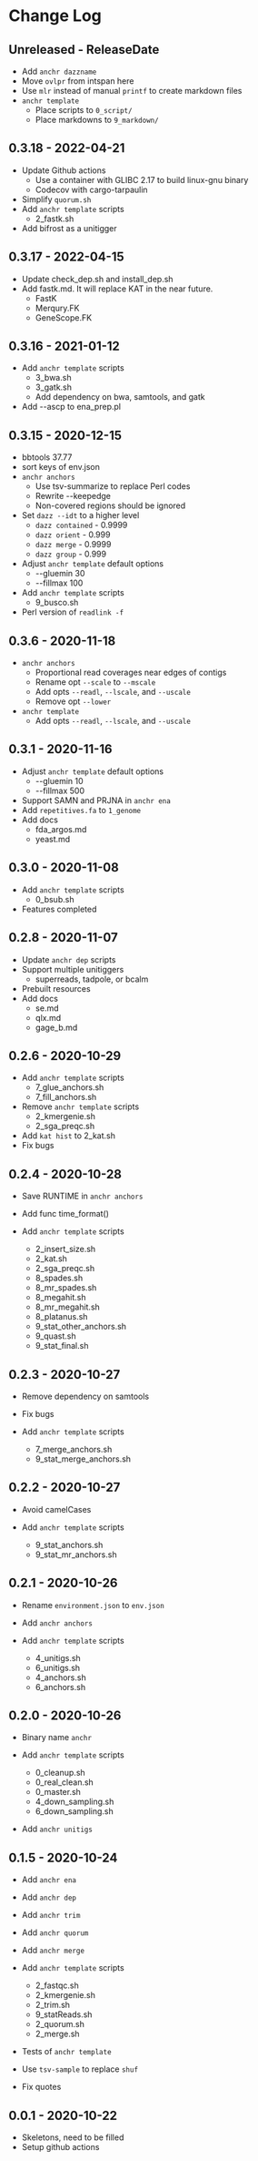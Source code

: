 # Change Log

## Unreleased - ReleaseDate

* Add `anchr dazzname`
* Move `ovlpr` from intspan here
* Use `mlr` instead of manual `printf` to create markdown files
* `anchr template`
    * Place scripts to `0_script/`
    * Place markdowns to `9_markdown/`

## 0.3.18 - 2022-04-21

* Update Github actions
    * Use a container with GLIBC 2.17 to build linux-gnu binary
    * Codecov with cargo-tarpaulin
* Simplify `quorum.sh`
* Add `anchr template` scripts
    * 2_fastk.sh
* Add bifrost as a unitigger

## 0.3.17 - 2022-04-15

* Update check_dep.sh and install_dep.sh
* Add fastk.md. It will replace KAT in the near future.
    * FastK
    * Merqury.FK
    * GeneScope.FK

## 0.3.16 - 2021-01-12

* Add `anchr template` scripts
    * 3_bwa.sh
    * 3_gatk.sh
    * Add dependency on bwa, samtools, and gatk
* Add --ascp to ena_prep.pl

## 0.3.15 - 2020-12-15

* bbtools 37.77
* sort keys of env.json
* `anchr anchors`
    * Use tsv-summarize to replace Perl codes
    * Rewrite --keepedge
    * Non-covered regions should be ignored
* Set `dazz --idt` to a higher level
    * `dazz contained` - 0.9999
    * `dazz orient` - 0.999
    * `dazz merge` - 0.9999
    * `dazz group` - 0.999
* Adjust `anchr template` default options
    * --gluemin 30
    * --fillmax 100
* Add `anchr template` scripts
    * 9_busco.sh
* Perl version of `readlink -f`

## 0.3.6 - 2020-11-18

* `anchr anchors`
    * Proportional read coverages near edges of contigs
    * Rename opt `--scale` to `--mscale`
    * Add opts `--readl`, `--lscale`, and `--uscale`
    * Remove opt `--lower`
* `anchr template`
    * Add opts `--readl`, `--lscale`, and `--uscale`

## 0.3.1 - 2020-11-16

* Adjust `anchr template` default options
    * --gluemin 10
    * --fillmax 500
* Support SAMN and PRJNA in `anchr ena`
* Add `repetitives.fa` to `1_genome`
* Add docs
    * fda_argos.md
    * yeast.md

## 0.3.0 - 2020-11-08

* Add `anchr template` scripts
    * 0_bsub.sh
* Features completed

## 0.2.8 - 2020-11-07

* Update `anchr dep` scripts
* Support multiple unitiggers
    * superreads, tadpole, or bcalm
* Prebuilt resources
* Add docs
    * se.md
    * qlx.md
    * gage_b.md

## 0.2.6 - 2020-10-29

* Add `anchr template` scripts
    * 7_glue_anchors.sh
    * 7_fill_anchors.sh
* Remove `anchr template` scripts
    * 2_kmergenie.sh
    * 2_sga_preqc.sh
* Add `kat hist` to 2_kat.sh
* Fix bugs

## 0.2.4 - 2020-10-28

* Save RUNTIME in `anchr anchors`
* Add func time_format()

* Add `anchr template` scripts
    * 2_insert_size.sh
    * 2_kat.sh
    * 2_sga_preqc.sh
    * 8_spades.sh
    * 8_mr_spades.sh
    * 8_megahit.sh
    * 8_mr_megahit.sh
    * 8_platanus.sh
    * 9_stat_other_anchors.sh
    * 9_quast.sh
    * 9_stat_final.sh

## 0.2.3 - 2020-10-27

* Remove dependency on samtools
* Fix bugs

* Add `anchr template` scripts
    * 7_merge_anchors.sh
    * 9_stat_merge_anchors.sh

## 0.2.2 - 2020-10-27

* Avoid camelCases

* Add `anchr template` scripts
    * 9_stat_anchors.sh
    * 9_stat_mr_anchors.sh

## 0.2.1 - 2020-10-26

* Rename `environment.json` to `env.json`

* Add `anchr anchors`

* Add `anchr template` scripts
    * 4_unitigs.sh
    * 6_unitigs.sh
    * 4_anchors.sh
    * 6_anchors.sh

## 0.2.0 - 2020-10-26

* Binary name `anchr`

* Add `anchr template` scripts
    * 0_cleanup.sh
    * 0_real_clean.sh
    * 0_master.sh
    * 4_down_sampling.sh
    * 6_down_sampling.sh

* Add `anchr unitigs`

## 0.1.5 - 2020-10-24

* Add `anchr ena`
* Add `anchr dep`
* Add `anchr trim`
* Add `anchr quorum`
* Add `anchr merge`

* Add `anchr template` scripts
    * 2_fastqc.sh
    * 2_kmergenie.sh
    * 2_trim.sh
    * 9_statReads.sh
    * 2_quorum.sh
    * 2_merge.sh

* Tests of `anchr template`

* Use `tsv-sample` to replace `shuf`
* Fix quotes

## 0.0.1 - 2020-10-22

* Skeletons, need to be filled
* Setup github actions

